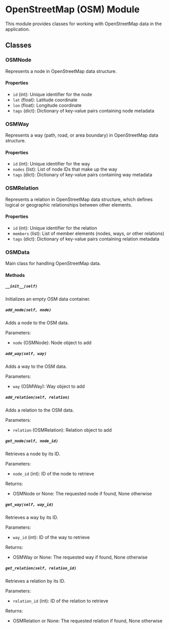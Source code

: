 # OpenStreetMap (OSM) Module

This module provides classes for working with OpenStreetMap data in the application.

## Classes

### OSMNode

Represents a node in OpenStreetMap data structure.

#### Properties
- `id` (int): Unique identifier for the node
- `lat` (float): Latitude coordinate
- `lon` (float): Longitude coordinate
- `tags` (dict): Dictionary of key-value pairs containing node metadata

### OSMWay

Represents a way (path, road, or area boundary) in OpenStreetMap data structure.

#### Properties
- `id` (int): Unique identifier for the way
- `nodes` (list): List of node IDs that make up the way
- `tags` (dict): Dictionary of key-value pairs containing way metadata

### OSMRelation

Represents a relation in OpenStreetMap data structure, which defines logical or geographic relationships between other elements.

#### Properties
- `id` (int): Unique identifier for the relation
- `members` (list): List of member elements (nodes, ways, or other relations)
- `tags` (dict): Dictionary of key-value pairs containing relation metadata

### OSMData

Main class for handling OpenStreetMap data.

#### Methods

##### `__init__(self)`
Initializes an empty OSM data container.

##### `add_node(self, node)`
Adds a node to the OSM data.

Parameters:
- `node` (OSMNode): Node object to add

##### `add_way(self, way)`
Adds a way to the OSM data.

Parameters:
- `way` (OSMWay): Way object to add

##### `add_relation(self, relation)`
Adds a relation to the OSM data.

Parameters:
- `relation` (OSMRelation): Relation object to add

##### `get_node(self, node_id)`
Retrieves a node by its ID.

Parameters:
- `node_id` (int): ID of the node to retrieve

Returns:
- OSMNode or None: The requested node if found, None otherwise

##### `get_way(self, way_id)`
Retrieves a way by its ID.

Parameters:
- `way_id` (int): ID of the way to retrieve

Returns:
- OSMWay or None: The requested way if found, None otherwise

##### `get_relation(self, relation_id)`
Retrieves a relation by its ID.

Parameters:
- `relation_id` (int): ID of the relation to retrieve

Returns:
- OSMRelation or None: The requested relation if found, None otherwise
